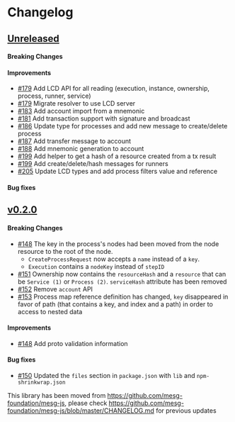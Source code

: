 # Changelog

## [Unreleased](https://github.com/mesg-foundation/js-sdk/releases/tag/%40mesg%2Fapi%40X.X.X)

#### Breaking Changes
#### Improvements

- [#179](https://github.com/mesg-foundation/js-sdk/pull/179) Add LCD API for all reading (execution, instance, ownership, process, runner, service)
- [#179](https://github.com/mesg-foundation/js-sdk/pull/179) Migrate resolver to use LCD server
- [#183](https://github.com/mesg-foundation/js-sdk/pull/183) Add account import from a mnemonic
- [#181](https://github.com/mesg-foundation/js-sdk/pull/181) Add transaction support with signature and broadcast
- [#186](https://github.com/mesg-foundation/js-sdk/pull/186) Update type for processes and add new message to create/delete process
- [#187](https://github.com/mesg-foundation/js-sdk/pull/187) Add transfer message to account
- [#188](https://github.com/mesg-foundation/js-sdk/pull/188) Add mnemonic generation to account
- [#199](https://github.com/mesg-foundation/js-sdk/pull/199) Add helper to get a hash of a resource created from a tx result
- [#199](https://github.com/mesg-foundation/js-sdk/pull/199) Add create/delete/hash messages for runners
- [#205](https://github.com/mesg-foundation/js-sdk/pull/205) Update LCD types and add process filters value and reference

#### Bug fixes

## [v0.2.0](https://github.com/mesg-foundation/js-sdk/releases/tag/%40mesg%2Fapi%400.2.0)

#### Breaking Changes

- [#148](https://github.com/mesg-foundation/js-sdk/pull/148) The key in the process's nodes had been moved from the node resource to the root of the node. 
  - `CreateProcessRequest` now accepts a `name` instead of a `key`.
  - `Execution` contains a `nodeKey` instead of `stepID`
- [#151](https://github.com/mesg-foundation/js-sdk/pull/151) Ownership now contains the `resourceHash` and a `resource` that can be `Service (1)` or `Process (2)`. `serviceHash` attribute has been removed
- [#152](https://github.com/mesg-foundation/js-sdk/pull/152) Remove `account` API
- [#153](https://github.com/mesg-foundation/js-sdk/pull/153) Process map reference definition has changed, `key` disappeared in favor of path (that contains a key, and index and a path) in order to access to nested data

#### Improvements

- [#148](https://github.com/mesg-foundation/js-sdk/pull/148) Add proto validation information

#### Bug fixes

- [#150](https://github.com/mesg-foundation/js-sdk/pull/150) Updated the `files` section in `package.json` with `lib` and `npm-shrinkwrap.json`

This library has been moved from https://github.com/mesg-foundation/mesg-js, please check https://github.com/mesg-foundation/mesg-js/blob/master/CHANGELOG.md for previous updates
